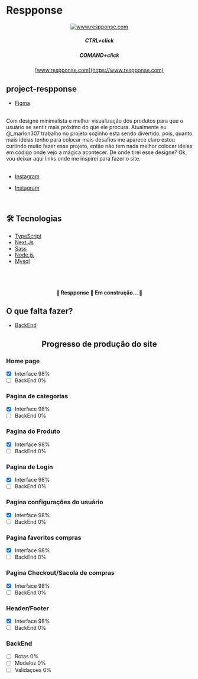 # Respponse

<div align="center">

[<img alt="www.respponse.com" title="www.respponse.com" src="./public/favico.ico" />](https://www.respponse.com)

##### CTRL+click

##### COMAND+click

[www.respponse.com](https://www.respponse.com)

</div>

## project-respponse

- [Figma](<https://www.figma.com/file/iQODOgouFLNUlYJvySj7ln/Untitled?node-id=57%3A21>)

</br>
Com designe minimalista e melhor visualização dos produtos para que o usuário se sentir mais próximo do que ele procura.
Atualmente eu @_marlon307 trabalho no projeto sozinho esta sendo divertido, pois, quanto mais ideias tenho para colocar mais desafios me aparece claro estou curtindo muito fazer esse projeto, então não tem nada melhor colocar ideias em código onde vejo a mágica acontecer. De onde tirei esse designe? Ok, vou deixar aqui links onde me inspirei para fazer o site.
</br>
</br>

- [Instagram](https://www.instagram.com/p/CQ0oSSKowkq/)

- [Instagram](https://www.instagram.com/p/CQ0CXUZj6KB/)

</br>

## 🛠 Tecnologias

- [TypeScript](https://www.typescriptlang.org/)
- [Next.Js](https://nextjs.org/)
- [Sass](https://sass-lang.com/)
- [Node.js](https://nodejs.org/en/)
- [Mysql](https://www.mysql.com/)
</br>
</br>

<h4 align="center">🚧  Respponse 🚀 Em construção...  🚧</h4>

## O que falta fazer?

- [BackEnd](#-BackEnd)

<h2 align="center">Progresso de produção do site</h2>

### Home page

- [x] Interface 98%
- [ ] BackEnd 0%

### Pagina de categorias

- [x] Interface 98%
- [ ] BackEnd 0%

### Pagina do Produto

- [x] Interface 98%
- [ ] BackEnd 0%

### Pagina de Login

- [x] Interface 98%
- [ ] BackEnd 0%

### Pagina configurações do usuário

- [x] Interface 98%
- [ ] BackEnd 0%

### Pagina favoritos compras

- [x] Interface 98%
- [ ] BackEnd 0%

### Pagina Checkout/Sacola de compras

- [x] Interface 98%
- [ ] BackEnd 0%

### Header/Footer

- [x] Interface 98%
- [ ] BackEnd 0%

### BackEnd

- [ ] Rotas 0%
- [ ] Modelos 0%
- [ ] Validaçoes 0%
